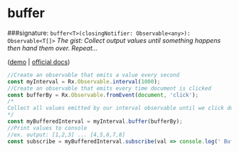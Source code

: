 # buffer
###signature: `buffer<T>(closingNotifier: Observable<any>): Observable<T[]>`
*The gist: Collect output values until something happens then hand them over. Repeat...*

([demo](http://jsbin.com/fazimarajo/edit?js,console,output) | [official docs](http://reactivex.io/rxjs/class/es6/Observable.js~Observable.html#instance-method-buffer))
```js
//Create an observable that emits a value every second
const myInterval = Rx.Observable.interval(1000);
//Create an observable that emits every time document is clicked
const bufferBy = Rx.Observable.fromEvent(document, 'click');
/*
Collect all values emitted by our interval observable until we click document. This will cause the bufferBy Observable to emit a value, satisfying the buffer. Pass us all collected values since last buffer as an array.
*/
const myBufferedInterval = myInterval.buffer(bufferBy);
//Print values to console
//ex. output: [1,2,3] ... [4,5,6,7,8]
const subscribe = myBufferedInterval.subscribe(val => console.log(' Buffered Values:', val));
```
